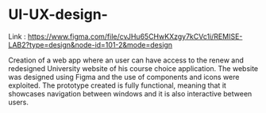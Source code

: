 # UI-UX-design-

Link : https://www.figma.com/file/cvJHu65CHwKXzgy7kCVc1i/REMISE-LAB2?type=design&node-id=101-2&mode=design

Creation of a web app where an user can have access to the renew and redesigned University website of his course choice application.
The website was designed using Figma and the use of components and icons were exploited. The prototype created is fully functional,
meaning that it showcases navigation between windows and it is also interactive between users. 
